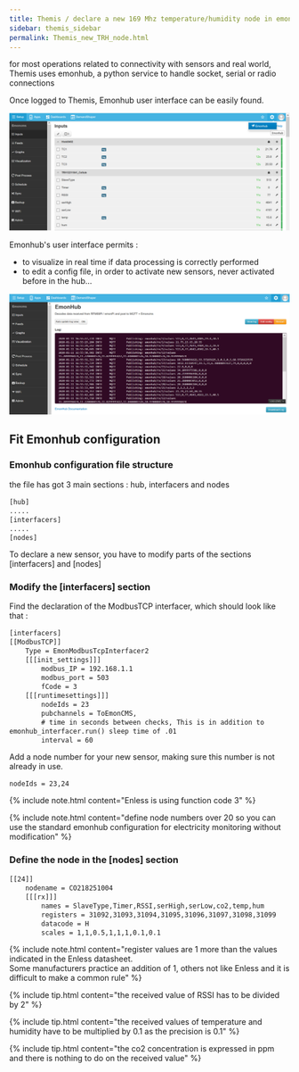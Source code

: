 ```yaml
---
title: Themis / declare a new 169 Mhz temperature/humidity node in emonhub and start recording datas
sidebar: themis_sidebar
permalink: Themis_new_TRH_node.html
---
```


for most operations related to connectivity with sensors and real world, Themis uses emonhub, a python service to handle socket, serial or radio connections

Once logged to Themis, Emonhub user interface can be easily found.

![go to emonhub UI](emonhub1.png)

Emonhub's user interface permits :
- to visualize in real time if data processing is correctly performed
- to edit a config file, in order to activate new sensors, never activated before in the hub...

![emonhub UI](emonhub2.png)

## Fit Emonhub configuration

### Emonhub configuration file structure

the file has got 3 main sections : hub, interfacers and nodes

```
[hub]
.....
[interfacers]
.....
[nodes]
```

To declare a new sensor, you have to modify parts of the sections [interfacers] and [nodes] 

### Modify the [interfacers] section

Find the declaration of the ModbusTCP interfacer, which should look like that :

```
[interfacers]
[[ModbusTCP]]
    Type = EmonModbusTcpInterfacer2
    [[[init_settings]]]
        modbus_IP = 192.168.1.1
        modbus_port = 503
        fCode = 3
    [[[runtimesettings]]]
        nodeIds = 23
        pubchannels = ToEmonCMS,
        # time in seconds between checks, This is in addition to emonhub_interfacer.run() sleep time of .01
        interval = 60
```

Add a node number for your new sensor, making sure this number is not already in use.

```
nodeIds = 23,24
```

{% include note.html content="Enless is using function code 3" %}

{% include note.html content="define node numbers over 20 so you can use the standard emonhub configuration for electricity monitoring without modification" %}

### Define the node in the [nodes] section

```
[[24]]
    nodename = CO218251004
    [[[rx]]]
        names = SlaveType,Timer,RSSI,serHigh,serLow,co2,temp,hum
        registers = 31092,31093,31094,31095,31096,31097,31098,31099
        datacode = H
        scales = 1,1,0.5,1,1,1,0.1,0.1
```

{% include note.html content="register values are 1 more than the values indicated in the Enless datasheet.
<br>Some manufacturers practice an addition of 1, others not like Enless and it is difficult to make a common rule" %}

{% include tip.html content="the received value of RSSI has to be divided by 2" %}

{% include tip.html content="the received values of temperature and humidity have to be multiplied by 0.1 as the precision is 0.1" %}

{% include tip.html content="the co2 concentration is expressed in ppm and there is nothing to do on the received value" %}
